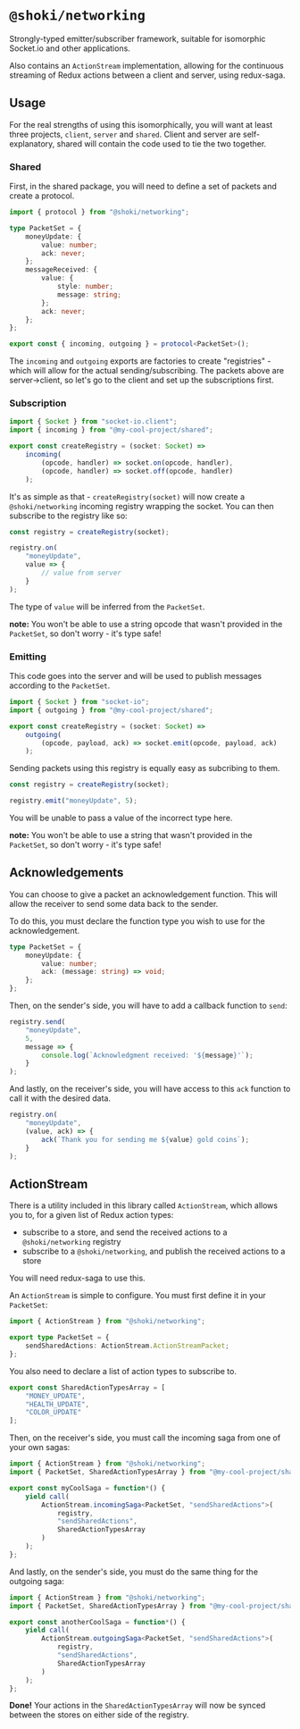 # `@shoki/networking`

Strongly-typed emitter/subscriber framework, suitable for isomorphic Socket.io and other applications.

Also contains an `ActionStream` implementation, allowing for the continuous streaming of Redux actions between a client and server, using redux-saga.

## Usage

For the real strengths of using this isomorphically, you will want at least three projects, `client`, `server` and `shared`. Client and server are self-explanatory, shared will contain the code used to tie the two together.

### Shared

First, in the shared package, you will need to define a set of packets and create a protocol.

```ts
import { protocol } from "@shoki/networking";

type PacketSet = {
	moneyUpdate: {
		value: number;
		ack: never;
	};
	messageReceived: {
		value: {
			style: number;
			message: string;
		};
		ack: never;
	};
};

export const { incoming, outgoing } = protocol<PacketSet>();
```

The `incoming` and `outgoing` exports are factories to create "registries" - which will allow for the actual sending/subscribing. The packets above are server->client, so let's go to the client and set up the subscriptions first.

### Subscription

```ts
import { Socket } from "socket-io.client";
import { incoming } from "@my-cool-project/shared";

export const createRegistry = (socket: Socket) =>
	incoming(
		(opcode, handler) => socket.on(opcode, handler),
		(opcode, handler) => socket.off(opcode, handler)
	);
```

It's as simple as that - `createRegistry(socket)` will now create a `@shoki/networking` incoming registry wrapping the socket. You can then subscribe to the registry like so:

```ts
const registry = createRegistry(socket);

registry.on(
	"moneyUpdate",
	value => {
		// value from server
	}
);
```

The type of `value` will be inferred from the `PacketSet`.

**note:** You won't be able to use a string opcode that wasn't provided in the `PacketSet`, so don't worry - it's type safe!

### Emitting

This code goes into the server and will be used to publish messages according to the `PacketSet`.

```ts
import { Socket } from "socket-io";
import { outgoing } from "@my-cool-project/shared";

export const createRegistry = (socket: Socket) =>
	outgoing(
		(opcode, payload, ack) => socket.emit(opcode, payload, ack)
	);
```

Sending packets using this registry is equally easy as subcribing to them.

```ts
const registry = createRegistry(socket);

registry.emit("moneyUpdate", 5);
```

You will be unable to pass a value of the incorrect type here.

**note:** You won't be able to use a string that wasn't provided in the `PacketSet`, so don't worry - it's type safe!

## Acknowledgements

You can choose to give a packet an acknowledgement function. This will allow the receiver to send some data back to the sender.

To do this, you must declare the function type you wish to use for the acknowledgement.

```ts
type PacketSet = {
	moneyUpdate: {
		value: number;
		ack: (message: string) => void;
	};
};
```

Then, on the sender's side, you will have to add a callback function to `send`:

```ts
registry.send(
	"moneyUpdate",
	5,
	message => {
		console.log(`Acknowledgment received: '${message}'`);
	}
);
```

And lastly, on the receiver's side, you will have access to this `ack` function to call it with the desired data.

```ts
registry.on(
	"moneyUpdate",
	(value, ack) => {
		ack(`Thank you for sending me ${value} gold coins`);
	}
);
```

## ActionStream

There is a utility included in this library called `ActionStream`, which allows you to, for a given list of Redux action types:

- subscribe to a store, and send the received actions to a `@shoki/networking` registry
- subscribe to a `@shoki/networking`, and publish the received actions to a store

You will need redux-saga to use this.

An `ActionStream` is simple to configure. You must first define it in your `PacketSet`:

```ts
import { ActionStream } from "@shoki/networking";

export type PacketSet = {
	sendSharedActions: ActionStream.ActionStreamPacket;
};
```

You also need to declare a list of action types to subscribe to.

```ts
export const SharedActionTypesArray = [
	"MONEY_UPDATE",
	"HEALTH_UPDATE",
	"COLOR_UPDATE"
];
```

Then, on the receiver's side, you must call the incoming saga from one of your own sagas:

```ts
import { ActionStream } from "@shoki/networking";
import { PacketSet, SharedActionTypesArray } from "@my-cool-project/shared";

export const myCoolSaga = function*() {
	yield call(
		ActionStream.incomingSaga<PacketSet, "sendSharedActions">(
			registry,
			"sendSharedActions",
			SharedActionTypesArray
		)
	);
};
```

And lastly, on the sender's side, you must do the same thing for the outgoing saga:

```ts
import { ActionStream } from "@shoki/networking";
import { PacketSet, SharedActionTypesArray } from "@my-cool-project/shared";

export const anotherCoolSaga = function*() {
	yield call(
		ActionStream.outgoingSaga<PacketSet, "sendSharedActions">(
			registry,
			"sendSharedActions",
			SharedActionTypesArray
		)
	);
};
```

**Done!** Your actions in the `SharedActionTypesArray` will now be synced between the stores on either side of the registry.
